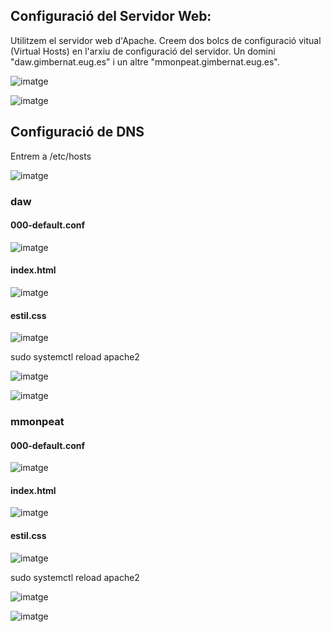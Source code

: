 ## Configuració del Servidor Web:

Utilitzem el servidor web d'Apache. Creem dos bolcs de configuració vitual (Virtual Hosts) en l'arxiu de configuració  del servidor. Un domini "daw.gimbernat.eug.es" i un altre "mmonpeat.gimbernat.eug.es".

![imatge](https://github.com/mmonpeat/Desplegament_Aplicacions_Web/assets/115364869/0f1d104c-105c-49bb-932f-f834c3e7563a)

![imatge](https://github.com/mmonpeat/Desplegament_Aplicacions_Web/assets/115364869/4b37dceb-49fd-41d8-a4fa-46b00eb80c2a)

## Configuració de DNS

Entrem a /etc/hosts

![imatge](https://github.com/mmonpeat/Desplegament_Aplicacions_Web/assets/115364869/d0a5e91e-27e9-44c7-a464-649fce7839d5)

### daw

#### 000-default.conf

![imatge](https://github.com/mmonpeat/Desplegament_Aplicacions_Web/assets/115364869/f17b23d0-72b7-4bcd-833f-ecddaf62b766)


#### index.html

![imatge](https://github.com/mmonpeat/Desplegament_Aplicacions_Web/assets/115364869/f8af8892-ec3f-4dff-9ab9-fbb9c1d27d91)


#### estil.css

![imatge](https://github.com/mmonpeat/Desplegament_Aplicacions_Web/assets/115364869/d3a1f388-68e8-4703-9b13-9128ca07e973)

sudo systemctl reload apache2

![imatge](https://github.com/mmonpeat/Desplegament_Aplicacions_Web/assets/115364869/797f1b36-a556-417a-9cb7-3a09c5104b2d)


![imatge](https://github.com/mmonpeat/Desplegament_Aplicacions_Web/assets/115364869/ed2ec895-3dad-417c-a88f-00f47f825152)

### mmonpeat

#### 000-default.conf

![imatge](https://github.com/mmonpeat/Desplegament_Aplicacions_Web/assets/115364869/b951a1eb-2568-45c9-aab1-27af177eb37d)


#### index.html

![imatge](https://github.com/mmonpeat/Desplegament_Aplicacions_Web/assets/115364869/b88cfc36-b099-4214-90d2-2295e7e28fce)


#### estil.css

![imatge](https://github.com/mmonpeat/Desplegament_Aplicacions_Web/assets/115364869/32195460-35e0-4d72-a67f-45b9ae7951ae)

sudo systemctl reload apache2

![imatge](https://github.com/mmonpeat/Desplegament_Aplicacions_Web/assets/115364869/797f1b36-a556-417a-9cb7-3a09c5104b2d)


![imatge](https://github.com/mmonpeat/Desplegament_Aplicacions_Web/assets/115364869/47166a40-2ebb-4177-b3fa-a2aeec087f5f)
